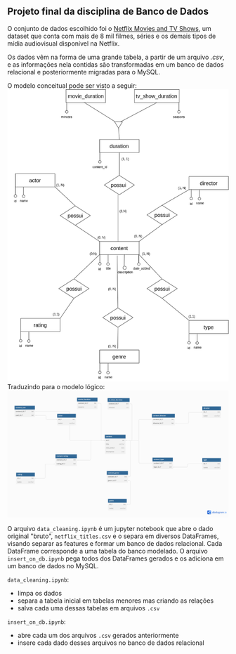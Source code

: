 ## Projeto final da disciplina de Banco de Dados

O conjunto de dados escolhido foi o [Netflix Movies and TV Shows](https://www.kaggle.com/datasets/shivamb/netflix-shows), um dataset que conta com mais de 8 mil filmes, séries e os demais tipos de mídia audiovisual disponível na Netflix.

Os dados vêm na forma de uma grande tabela, a partir de um arquivo *.csv*, e as informações nela contidas são transformadas em um banco de dados relacional e posteriormente migradas para o MySQL.

O modelo conceitual pode ser visto a seguir:
![alt text](img/modelo_conceitual.png)
 Traduzindo para o modelo lógico:
 ![alt text](img/modelo_logico.png)

O arquivo `data_cleaning.ipynb` é um jupyter notebook que abre o dado original "bruto", `netflix_titles.csv` e o separa em diversos DataFrames, visando separar as features e formar um banco de dados relacional. Cada DataFrame corresponde a uma tabela do banco modelado.
O arquivo `insert_on_db.ipynb` pega todos dos DataFrames gerados e os adiciona em um banco de dados no MySQL.

`data_cleaning.ipynb`:
- limpa os dados
- separa a tabela inicial em tabelas menores mas criando as relações
- salva cada uma dessas tabelas em arquivos `.csv`

`insert_on_db.ipynb`:
- abre cada um dos arquivos `.csv` gerados anteriormente
- insere cada dado desses arquivos no banco de dados relacional
